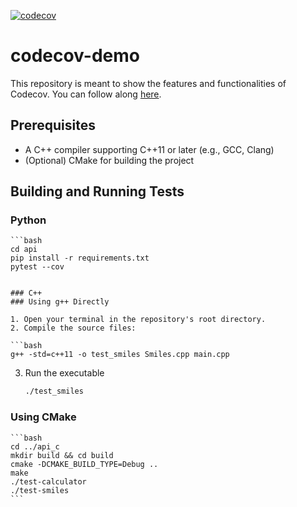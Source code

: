 [![codecov](https://codecov.io/gh/Lemurian-Labs/codecov-demo/branch/main/graph/badge.svg?token=0NKKUCWFX9)](https://codecov.io/gh/Lemurian-Labs/codecov-demo)

# codecov-demo
This repository is meant to show the features and functionalities of Codecov. You can follow along [here](https://docs.codecov.com/docs/codecov-tutorial).


<!-- add the text how to test locally -->

## Prerequisites

- A C++ compiler supporting C++11 or later (e.g., GCC, Clang)
- (Optional) CMake for building the project

## Building and Running Tests

### Python

    ```bash
    cd api
    pip install -r requirements.txt
    pytest --cov
   ```

### C++
### Using g++ Directly

1. Open your terminal in the repository's root directory.
2. Compile the source files:

   ```bash
   g++ -std=c++11 -o test_smiles Smiles.cpp main.cpp
   ```

3. Run the executable
    ```bash
   ./test_smiles
    ```


### Using CMake

    ```bash
    cd ../api_c
    mkdir build && cd build
    cmake -DCMAKE_BUILD_TYPE=Debug ..
    make
    ./test-calculator
    ./test-smiles
    ```


